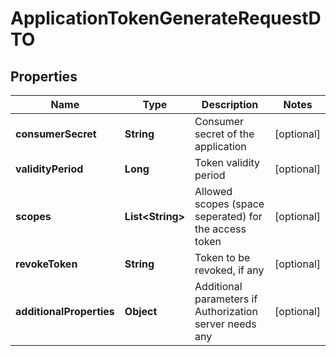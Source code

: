 
# ApplicationTokenGenerateRequestDTO

## Properties
Name | Type | Description | Notes
------------ | ------------- | ------------- | -------------
**consumerSecret** | **String** | Consumer secret of the application |  [optional]
**validityPeriod** | **Long** | Token validity period |  [optional]
**scopes** | **List&lt;String&gt;** | Allowed scopes (space seperated) for the access token |  [optional]
**revokeToken** | **String** | Token to be revoked, if any |  [optional]
**additionalProperties** | **Object** | Additional parameters if Authorization server needs any |  [optional]



